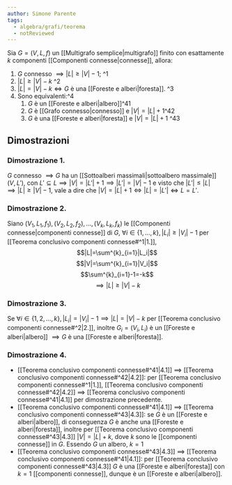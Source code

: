 ```yaml
---
author: Simone Parente
tags:
  - algebra/grafi/teorema
  - notReviewed
---
```

Sia $G=(V,L,f)$ un [[Multigrafo semplice|multigrafo]] finito con esattamente $k$ componenti [[Componenti connesse|connesse]], allora:
1. $G \text{ connesso } \implies |L| \geq |V|-1$; ^1
2. $|L| \geq |V| - k$ ^2
3. $|L|=|V| - k \iff G$ è una [[Foreste e alberi|foresta]]. ^3
4. Sono equivalenti:^4
	1. $G$ è un [[Foreste e alberi|albero]]^41
	2. $G$ è [[Grafo connesso|connesso]] e $|V|=|L|+1$^42
	3. $G$ è una [[Foreste e alberi|foresta]] e $|V|=|L|+1$ ^43
## Dimostrazioni
### Dimostrazione 1.
$G$ connesso $\implies G$ ha un [[Sottoalberi massimali|sottoalbero massimale]] $(V,L')$, con $L' \subseteq L \implies |V| = |L'| +1 \implies |L'|=|V|-1$ e visto che $|L'| \leq |L| \implies |L| \geq |V|-1$, vale a dire che $|V|=|L|+1 \iff |L|=|L'| \iff L=L'$.
### Dimostrazione 2.
Siano $(V_1,L_1,f_1),(V_2,L_2,f_2), \ldots, (V_k,L_k,f_k)$ le [[Componenti connesse|componenti connesse]] di $G$, $\forall i \in \{1,\ldots,k\}, |L_i| \geq |V_i|-1$ per [[Teorema conclusivo componenti connesse#^1|1.]],
$$|L|=\sum^{k}_{i=1}|L_i|$$
$$|V|=\sum^{k}_{i=1}|V_i|$$
$$\sum^{k}_{i=1}-1=-k$$
$$\implies |L| \geq |V|-k$$
### Dimostrazione 3.
Se $\forall i \in \{1,2,\ldots,k\}, |L_i|=|V_i|-1 \implies |L| = |V|-k$ per [[Teorema conclusivo componenti connesse#^2|2.]], inoltre $G_i=(V_i,L_i)$ è un [[Foreste e alberi|albero]] $\implies G$ è una [[Foreste e alberi|foresta]].
### Dimostrazione 4.
- [[Teorema conclusivo componenti connesse#^41|4.1]] $\implies$ [[Teorema conclusivo componenti connesse#^42|4.2]]: per [[Teorema conclusivo componenti connesse#^1|1.]], [[Teorema conclusivo componenti connesse#^42|4.2]] $\implies$ [[Teorema conclusivo componenti connesse#^41|4.1]] per dimostrazione precedente.
- [[Teorema conclusivo componenti connesse#^41|4.1]] $\implies$ [[Teorema conclusivo componenti connesse#^43|4.3]]: se $G$ è un [[Foreste e alberi|albero]], di conseguenza $G$ è anche una [[Foreste e alberi|foresta]], inoltre per [[Teorema conclusivo componenti connesse#^43|4.3]] $|V|=|L|+k$, dove $k$ sono le [[componenti connesse]] in $G$. Essendo $G$ un albero, $k=1$
- [[Teorema conclusivo componenti connesse#^43|4.3]] $\implies$ [[Teorema conclusivo componenti connesse#^41|4.1]]: per [[Teorema conclusivo componenti connesse#^43|4.3]] $G$ è una [[Foreste e alberi|foresta]] con $k=1$ [[componenti connesse]], dunque è un [[Foreste e alberi|albero]].